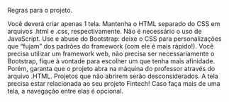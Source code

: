Regras para o projeto.

Você deverá criar apenas 1 tela.
Mantenha o HTML separado do CSS em arquivos .html e .css, respectivamente.
Não é necessário o uso de JavaScript.
Use e abuse do Bootstrap: deixe o CSS para personalizações que “fujam” dos padrões do framework (com ele é mais rápido!).
Você precisa utilizar um framework web, não precisa ser necessariamente o Bootstrap, fique à vontade para escolher um que tenha mais afinidade.
Porém, garanta que o projeto abra na máquina do professor através do arquivo .HTML. Projetos que não abrirem serão desconsiderados.
A tela precisa estar relacionada ao seu projeto Fintech!
Caso faça mais de uma tela, a navegação entre elas é opcional.
